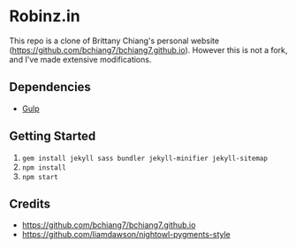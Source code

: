 # Robinz.in

This repo is a clone of Brittany Chiang's personal website (https://github.com/bchiang7/bchiang7.github.io). However this is not a fork, and I've made extensive modifications.

## Dependencies

- [Gulp](https://gulpjs.com/)

## Getting Started

1.  `gem install jekyll sass bundler jekyll-minifier jekyll-sitemap`
2.  `npm install`
3.  `npm start`

## Credits

- https://github.com/bchiang7/bchiang7.github.io
- https://github.com/liamdawson/nightowl-pygments-style
